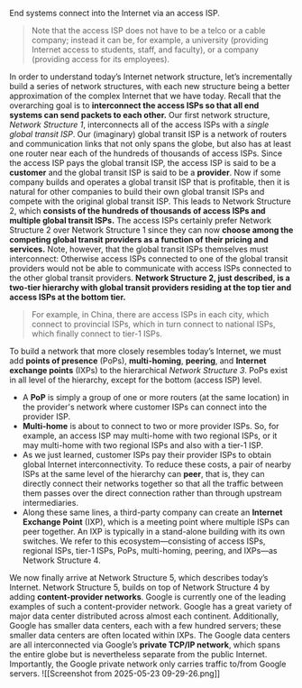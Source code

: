 End systems connect into the Internet via an access ISP.

>Note that the access ISP does not have to be a telco or a cable company; instead it can be, for example, a university (providing Internet access to students, staff, and faculty), or a company (providing access for its employees).

In order to understand today’s Internet network structure, let’s incrementally build a series of network structures, with each new structure being a better approximation of the complex Internet that we have today. Recall that the overarching goal is to **interconnect the access ISPs so that all end systems can send packets to each other.**
Our first network structure, *Network Structure 1*, interconnects all of the access ISPs with a *single global transit ISP*. Our (imaginary) global transit ISP is a network of routers and communication links that not only spans the globe, but also has at least one router near each of the hundreds of thousands of access ISPs.
Since the access ISP pays the global transit ISP, the access ISP is said to be a **customer** and the global transit ISP is said to be a **provider**.
Now if some company builds and operates a global transit ISP that is profitable, then it is natural for other companies to build their own global transit ISPs and compete with the original global transit ISP.
This leads to Network Structure 2, which **consists of the hundreds of thousands of access ISPs and multiple global transit ISPs.** The access ISPs certainly prefer Network Structure 2 over Network Structure 1 since they can now **choose among the competing global transit providers as a function of their pricing and services.** Note, however, that the global transit ISPs themselves must interconnect: Otherwise access ISPs connected to one of the global
transit providers would not be able to communicate with access ISPs connected to the other global transit providers.
**Network Structure 2, just described, is a two-tier hierarchy with global transit providers residing at the top tier and access ISPs at the bottom tier.**

> For example, in China, there are access ISPs in each city, which connect to provincial ISPs, which in turn connect to national ISPs, which finally connect to tier-1 ISPs.

To build a network that more closely resembles today’s Internet, we must add **points of presence** (PoPs), **multi-homing**, **peering**, and **Internet exchange points** (IXPs) to the hierarchical *Network Structure 3*.
PoPs exist in all level of the hierarchy, except for the bottom (access ISP) level. 

- A **PoP** is simply a group of one or more routers (at the same location) in the provider's network where customer ISPs can connect into the provider ISP.
- **Multi-home** is about to connect to two or more provider ISPs. So, for example, an access ISP may multi-home with two regional ISPs, or it may multi-home with two regional ISPs and also with a tier-1 ISP.
- As we just learned, customer ISPs pay their provider ISPs to obtain global Internet interconnectivity. To reduce these costs, a pair of nearby ISPs at the same level of the hierarchy can **peer**, that is, they can directly connect their networks together so that all the traffic between them passes over the direct connection rather than through upstream intermediaries.
- Along these same lines, a third-party company can create an **Internet Exchange Point** (IXP), which is a meeting point where multiple ISPs can peer together. An IXP is typically in a stand-alone building with its own switches.
We refer to this ecosystem—consisting of access ISPs, regional ISPs, tier-1 ISPs, PoPs, multi-homing, peering, and IXPs—as Network Structure 4.

We now finally arrive at Network Structure 5, which describes today’s Internet. Network Structure 5, builds on top of Network Structure 4 by adding **content-provider networks**. Google is currently one of the leading examples of such a content-provider network.
Google has a great variety of major data center distributed across almost each continent. 
Additionally, Google has smaller data centers, each with a few hundred servers; these smaller data centers are often located within IXPs. The Google data centers are all interconnected via Google’s **private TCP/IP network**, which spans the entire globe but is nevertheless separate from the public Internet. Importantly, the Google private network only
carries traffic to/from Google servers.
![[Screenshot from 2025-05-23 09-29-26.png]]



